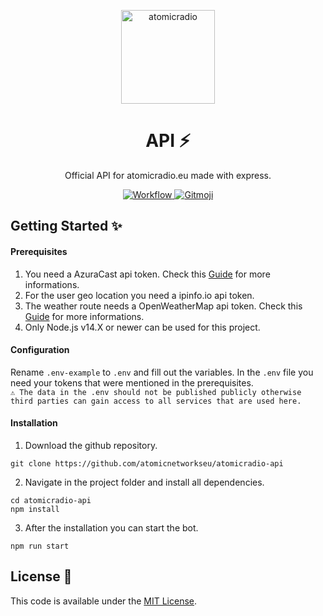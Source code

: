 <p align="center">
  <a href="https://atomicradio.eu">
    <img alt="atomicradio" src="https://cdn.atomicnetworks.eu/logo/coloured.png" width="150" />
  </a>
</p>
<h1 align="center">
  API ⚡
</h1>
<p align="center">
  Official API for atomicradio.eu made with express.
</p>
<p align="center">
  <a href="https://github.com/atomicnetworkseu/atomicradio-api/actions">
      <img src="https://github.com/atomicnetworkseu/atomicradio-api/workflows/Node.js%20CI/badge.svg" alt="Workflow">
  </a>
  <a href="https://gitmoji.carloscuesta.me">
      <img src="https://img.shields.io/badge/gitmoji-%20😜%20😍-FFDD67.svg?style=flat-square" alt="Gitmoji">
  </a>
</p>

## Getting Started ✨
#### Prerequisites
1. You need a AzuraCast api token. Check this <a href="https://www.azuracast.com/developers/api.html#api-authentication">Guide</a> for more informations.
2. For the user geo location you need a ipinfo.io api token.
3. The weather route needs a OpenWeatherMap api token. Check this <a href="https://openweathermap.org/appid">Guide</a> for more informations.
4. Only Node.js v14.X or newer can be used for this project.

#### Configuration
Rename `.env-example` to `.env` and fill out the variables. In the `.env` file you need your tokens that were mentioned in the prerequisites.<br>
`⚠️ The data in the .env should not be published publicly otherwise third parties can gain access to all services that are used here. `

#### Installation
1. Download the github repository.
```
git clone https://github.com/atomicnetworkseu/atomicradio-api
````
2. Navigate in the project folder and install all dependencies.
```
cd atomicradio-api
npm install
````
3. After the installation you can start the bot.
```
npm run start
````

## License 📑
This code is available under the <a href="https://github.com/atomicnetworkseu/atomicradio-api/blob/master/LICENSE">MIT License</a>.
